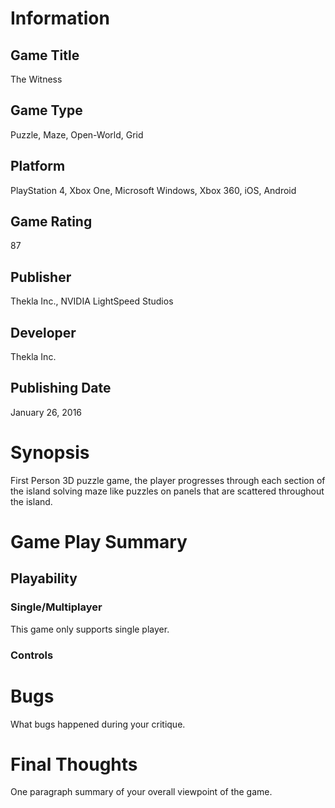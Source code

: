 # Information
## Game Title
The Witness
## Game Type
Puzzle, Maze, Open-World, Grid
## Platform
PlayStation 4, Xbox One, Microsoft Windows, Xbox 360, iOS, Android
## Game Rating
87 
## Publisher
Thekla Inc., NVIDIA LightSpeed Studios
## Developer
Thekla Inc.
## Publishing Date
January 26, 2016
# Synopsis
First Person 3D puzzle game, the player progresses through each section of the 
island solving maze like puzzles on panels that are scattered throughout the island.

# Game Play Summary
## Playability
### Single/Multiplayer
This game only supports single player.

### Controls

# Bugs
What bugs happened during your critique.
# Final Thoughts
One paragraph summary of your overall viewpoint of the game.
